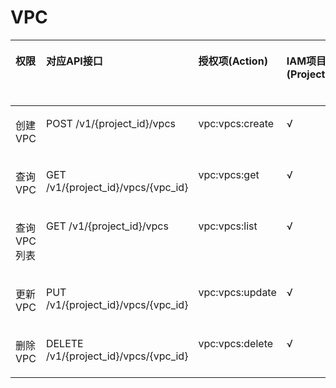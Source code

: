 # VPC<a name="vpc_permission_0022"></a>

<a name="table1351682493510"></a>
<table><thead align="left"><tr id="row1759512463518"><th class="cellrowborder" valign="top" width="12.5%" id="mcps1.1.6.1.1"><p id="p19512155317473"><a name="p19512155317473"></a><a name="p19512155317473"></a>权限</p>
</th>
<th class="cellrowborder" valign="top" width="30.159999999999997%" id="mcps1.1.6.1.2"><p id="p3595424163511"><a name="p3595424163511"></a><a name="p3595424163511"></a>对应API接口</p>
</th>
<th class="cellrowborder" valign="top" width="18.2%" id="mcps1.1.6.1.3"><p id="p19595172413511"><a name="p19595172413511"></a><a name="p19595172413511"></a>授权项(Action)</p>
</th>
<th class="cellrowborder" valign="top" width="14.549999999999999%" id="mcps1.1.6.1.4"><p id="p5985736163016"><a name="p5985736163016"></a><a name="p5985736163016"></a>IAM项目(Project)</p>
</th>
<th class="cellrowborder" valign="top" width="24.59%" id="mcps1.1.6.1.5"><p id="p8985133619300"><a name="p8985133619300"></a><a name="p8985133619300"></a>企业项目(Enterprise Project)</p>
</th>
</tr>
</thead>
<tbody><tr id="row15595192412355"><td class="cellrowborder" valign="top" width="12.5%" headers="mcps1.1.6.1.1 "><p id="p8512185310471"><a name="p8512185310471"></a><a name="p8512185310471"></a>创建VPC</p>
</td>
<td class="cellrowborder" valign="top" width="30.159999999999997%" headers="mcps1.1.6.1.2 "><p id="p1597124133519"><a name="p1597124133519"></a><a name="p1597124133519"></a>POST /v1/{project_id}/vpcs</p>
</td>
<td class="cellrowborder" valign="top" width="18.2%" headers="mcps1.1.6.1.3 "><p id="p12647123593510"><a name="p12647123593510"></a><a name="p12647123593510"></a>vpc:vpcs:create</p>
</td>
<td class="cellrowborder" valign="top" width="14.549999999999999%" headers="mcps1.1.6.1.4 "><p id="p15756115919276"><a name="p15756115919276"></a><a name="p15756115919276"></a>√</p>
</td>
<td class="cellrowborder" valign="top" width="24.59%" headers="mcps1.1.6.1.5 "><p id="p193691154133112"><a name="p193691154133112"></a><a name="p193691154133112"></a>√</p>
</td>
</tr>
<tr id="row959782416351"><td class="cellrowborder" valign="top" width="12.5%" headers="mcps1.1.6.1.1 "><p id="p6512145316476"><a name="p6512145316476"></a><a name="p6512145316476"></a>查询VPC</p>
</td>
<td class="cellrowborder" valign="top" width="30.159999999999997%" headers="mcps1.1.6.1.2 "><p id="p1859752463519"><a name="p1859752463519"></a><a name="p1859752463519"></a>GET /v1/{project_id}/vpcs/{vpc_id}</p>
</td>
<td class="cellrowborder" valign="top" width="18.2%" headers="mcps1.1.6.1.3 "><p id="p01753719354"><a name="p01753719354"></a><a name="p01753719354"></a>vpc:vpcs:get</p>
</td>
<td class="cellrowborder" valign="top" width="14.549999999999999%" headers="mcps1.1.6.1.4 "><p id="p1475655902719"><a name="p1475655902719"></a><a name="p1475655902719"></a>√</p>
</td>
<td class="cellrowborder" valign="top" width="24.59%" headers="mcps1.1.6.1.5 "><p id="p153706545313"><a name="p153706545313"></a><a name="p153706545313"></a>√</p>
</td>
</tr>
<tr id="row459717246353"><td class="cellrowborder" valign="top" width="12.5%" headers="mcps1.1.6.1.1 "><p id="p0512125314718"><a name="p0512125314718"></a><a name="p0512125314718"></a>查询VPC列表</p>
</td>
<td class="cellrowborder" valign="top" width="30.159999999999997%" headers="mcps1.1.6.1.2 "><p id="p145971624193510"><a name="p145971624193510"></a><a name="p145971624193510"></a>GET /v1/{project_id}/vpcs</p>
</td>
<td class="cellrowborder" valign="top" width="18.2%" headers="mcps1.1.6.1.3 "><p id="p6748143803513"><a name="p6748143803513"></a><a name="p6748143803513"></a>vpc:vpcs:list</p>
</td>
<td class="cellrowborder" valign="top" width="14.549999999999999%" headers="mcps1.1.6.1.4 "><p id="p167561459142711"><a name="p167561459142711"></a><a name="p167561459142711"></a>√</p>
</td>
<td class="cellrowborder" valign="top" width="24.59%" headers="mcps1.1.6.1.5 "><p id="p1370175418319"><a name="p1370175418319"></a><a name="p1370175418319"></a>√</p>
</td>
</tr>
<tr id="row1159792493517"><td class="cellrowborder" valign="top" width="12.5%" headers="mcps1.1.6.1.1 "><p id="p19513175384711"><a name="p19513175384711"></a><a name="p19513175384711"></a>更新VPC</p>
</td>
<td class="cellrowborder" valign="top" width="30.159999999999997%" headers="mcps1.1.6.1.2 "><p id="p1559702415358"><a name="p1559702415358"></a><a name="p1559702415358"></a>PUT /v1/{project_id}/vpcs/{vpc_id}</p>
</td>
<td class="cellrowborder" valign="top" width="18.2%" headers="mcps1.1.6.1.3 "><p id="p1523118428359"><a name="p1523118428359"></a><a name="p1523118428359"></a>vpc:vpcs:update</p>
</td>
<td class="cellrowborder" valign="top" width="14.549999999999999%" headers="mcps1.1.6.1.4 "><p id="p9757145912271"><a name="p9757145912271"></a><a name="p9757145912271"></a>√</p>
</td>
<td class="cellrowborder" valign="top" width="24.59%" headers="mcps1.1.6.1.5 "><p id="p19370155411318"><a name="p19370155411318"></a><a name="p19370155411318"></a>√</p>
</td>
</tr>
<tr id="row85979249353"><td class="cellrowborder" valign="top" width="12.5%" headers="mcps1.1.6.1.1 "><p id="p16513135334712"><a name="p16513135334712"></a><a name="p16513135334712"></a>删除VPC</p>
</td>
<td class="cellrowborder" valign="top" width="30.159999999999997%" headers="mcps1.1.6.1.2 "><p id="p115973243353"><a name="p115973243353"></a><a name="p115973243353"></a>DELETE /v1/{project_id}/vpcs/{vpc_id}</p>
</td>
<td class="cellrowborder" valign="top" width="18.2%" headers="mcps1.1.6.1.3 "><p id="p841064410359"><a name="p841064410359"></a><a name="p841064410359"></a>vpc:vpcs:delete</p>
</td>
<td class="cellrowborder" valign="top" width="14.549999999999999%" headers="mcps1.1.6.1.4 "><p id="p187577594276"><a name="p187577594276"></a><a name="p187577594276"></a>√</p>
</td>
<td class="cellrowborder" valign="top" width="24.59%" headers="mcps1.1.6.1.5 "><p id="p10370105493116"><a name="p10370105493116"></a><a name="p10370105493116"></a>√</p>
</td>
</tr>
</tbody>
</table>

